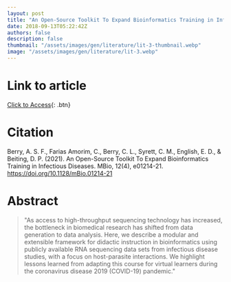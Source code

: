 ```yaml
---
layout: post
title: "An Open-Source Toolkit To Expand Bioinformatics Training in Infectious Diseases"
date: 2018-09-13T05:22:42Z
authors: false
description: false
thumbnail: "/assets/images/gen/literature/lit-3-thumbnail.webp"
image: "/assets/images/gen/literature/lit-3.webp"
---
```

# Link to article
[Click to Access](https://journals.asm.org/doi/epub/10.1128/mBio.01214-21){: .btn}

# Citation

Berry, A. S. F., Farias Amorim, C., Berry, C. L., Syrett, C. M., English, E. D., & Beiting, D. P. (2021). An Open-Source Toolkit To Expand Bioinformatics Training in Infectious Diseases. MBio, 12(4), e01214-21. https://doi.org/10.1128/mBio.01214-21

# Abstract

> "As access to high-throughput sequencing technology has increased, the bottleneck in biomedical research has shifted from data generation to data analysis. Here, we describe a modular and extensible framework for didactic instruction in bioinformatics using publicly available RNA sequencing data sets from infectious disease studies, with a focus on host-parasite interactions. We highlight lessons learned from adapting this course for virtual learners during the coronavirus disease 2019 (COVID-19) pandemic."

